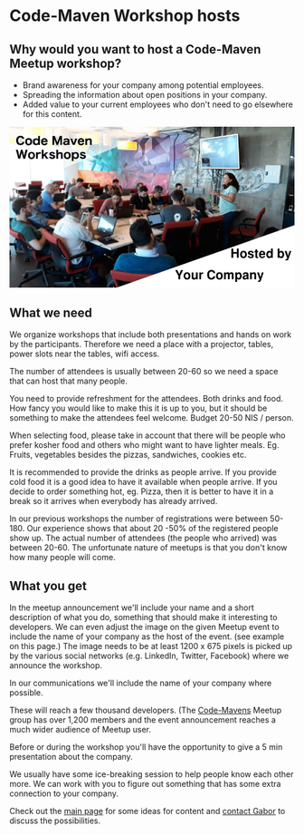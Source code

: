 # Code-Maven Workshop hosts

## Why would you want to host a Code-Maven Meetup workshop?

* Brand awareness for your company among potential employees.
* Spreading the information about open positions in your company.
* Added value to your current employees who don't need to go elsewhere for this content.

![Code-Maven Workshops](images/hosted-by-your-company-800x450.png)

## What we need

We organize workshops that include both presentations and hands on work by the participants. Therefore we need a place with a projector, tables, power slots near the tables, wifi access.

The number of attendees is usually between 20-60 so we need a space that can host that many people.

You need to provide refreshment for the attendees. Both drinks and food. How fancy you would like to make this it is up
to you, but it should be something to make the attendees feel welcome.  Budget 20-50 NIS / person.

When selecting food, please take in account that there will be people who prefer kosher food and others who might want to have lighter meals. Eg. Fruits, vegetables
besides the pizzas, sandwiches, cookies etc.

It is recommended to provide the drinks as people arrive.
If you provide cold food it is a good idea to have it available when people arrive.
If you decide to order something hot, eg. Pizza, then it is better to have it in a break so it arrives when everybody
has already arrived.

In our previous workshops the number of registrations were between 50-180.  Our experience shows that about 20 -50% of the registered people show up.
The actual number of attendees (the people who arrived) was between 20-60. The unfortunate nature of meetups is that you don't know how many people will come.

## What you get

In the meetup announcement we'll include your name and a short description of what you do, something that should make it interesting to developers.
We can even adjust the image on the given Meetup event to include the name of your company as the host of the event.
(see example on this page.)
The image needs to be at least 1200 x 675 pixels is picked up by the various social networks (e.g. LinkedIn, Twitter, Facebook) where we announce the workshop.

In our communications we'll include the name of your company where possible.

These will reach a few thousand developers. (The [Code-Mavens](https://www.meetup.com/Code-Mavens) Meetup group has over
1,200 members and the event announcement reaches a much wider audience of Meetup user.

Before or during the workshop you'll have the opportunity to give a 5 min presentation about the company.

We usually have some ice-breaking session to help people know each other more. We can work with you to figure out something that has some extra connection to your company.

Check out the [main page](/) for some ideas for content and [contact Gabor](https://szabgab.com/contact.html) to discuss the possibilities.

